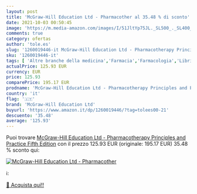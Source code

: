 ```yaml
---
layout: post
title: 'McGraw-Hill Education Ltd - Pharmacother al 35.48 % di sconto'
date: 2021-10-03 00:50:45
image: 'https://m.media-amazon.com/images/I/51JltYp75JL._SL500_._SL400_.jpg'
comments: true
category: ofertas
author: 'tole.es'
slug: '1260019446-it McGraw-Hill Education Ltd - Pharmacotherapy Principles and...'
sku: '1260019446-it'
tags: [ 'Altre branche della medicina','Farmacia','Farmacologia','Libri','Libri universitari','Libri universitari medicina e scienze sanitarie','Medicina','Scienze, tecnologia e medicina','Servizi parasanitari','Terapia e terapeutica','mcgraw-hill education ltd', ]
actualPrice: 125.93 EUR
currency: EUR
price: 125.93
comparePrice: 195.17 EUR
prodname: 'McGraw-Hill Education Ltd - Pharmacotherapy Principles and Practice  Fifth Edition'
country: 'it'
flag: '🇮🇹'
brand: 'McGraw-Hill Education Ltd'
buyurl: 'https://www.amazon.it/dp/1260019446/?tag=tolees00-21'
descuento: '35.48'
average: '125.93'
---
```


Puoi trovare [McGraw-Hill Education Ltd - Pharmacotherapy Principles and Practice  Fifth Edition](https://www.amazon.it/dp/1260019446/?tag=tolees00-21) con il prezzo 125.93 EUR (originale: 195.17 EUR) 35.48 % sconto qui:

[![McGraw-Hill Education Ltd - Pharmacother](https://m.media-amazon.com/images/I/51JltYp75JL._SL500_._SL400_.jpg)](https://www.amazon.it/dp/1260019446/?tag=tolees00-21)

ℹ️:


[🛒 Acquista qui!!](https://www.amazon.it/dp/1260019446/?tag=tolees00-21)
